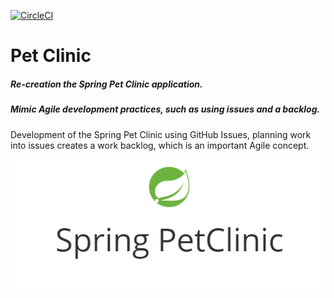 [![CircleCI](https://circleci.com/gh/naglec13/sfg-pet-clinic.svg?style=svg)](https://circleci.com/gh/naglec13/sfg-pet-clinic)

# Pet Clinic

##### Re-creation the Spring Pet Clinic application.
  ##### Mimic Agile development practices, such as using issues and a backlog.
  
  
  Development of the Spring Pet Clinic using GitHub Issues, planning work into issues creates a work backlog, which is an important Agile concept.




<img src="/resources/image/PetClinicLabel.png">
